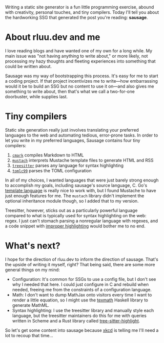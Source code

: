 Writing a static site generator is a fun little programming exercise, abound with creativity, personal touches, and tiny compilers. Today I'll tell you about the hardworking SSG that generated the post you're reading: **sausage**.

# About rluu.dev and me

I love reading blogs and have wanted one of my own for a long while. My main issue was "not having anything to write about," or more likely, not processing my hazy thoughts and fleeting experiences into something that could be written about.

Sausage was my way of bootstrapping this process. It's easy for me to start a coding project. If that project incentivizes me to write&mdash;how embarrassing would it be to build an SSG but no content to use it on&mdash;and also gives me something to write about, then that's what we call a two-for-one doorbuster, while supplies last.

# Tiny compilers

Static site generation really just involves translating your preferred languages to the web and automating tedious, error-prone tasks. In order to let you write in my preferred languages, Sausage contains four tiny compilers:

1. [`cmark`](https://github.com/commonmark/cmark) compiles Markdown to HTML
2. [`mustach`](https://gitlab.com/jobol/mustach) interprets Mustache template files to generate HTML and RSS
3. [`treesitter`](https://tree-sitter.github.io/tree-sitter/) parses any language for syntax highlighting
4. [`tomlc99`](https://github.com/cktan/tomlc99) parses the TOML configuration

In all of my choices, I wanted languages that were just barely strong enough to accomplish my goals, including sausage's source language, C. Go's [template language](https://pkg.go.dev/text/template) is really nice to work with, but I found Mustache to have just enough features for me. The `mustach` library didn't implement the optional inheritance module though, so I added that to my version.

Treesitter, however, sticks out as a particularly powerful language compared to what is typically used for syntax highlighting on the web: regex. I just can't stomach parsing a nonregular language with regexes, and a code snippet with [improper highlighting](https://prismjs.com/known-failures) would bother me to no end.

# What's next?

I hope for the direction of rluu.dev to inform the direction of sausage. That's the upside of writing it myself, right? That being said, there are some more general things on my mind:

- Configuration: It's common for SSGs to use a config file, but I don't see why I needed that here. I could just configure in C and rebuild when needed, freeing me from the constraints of a configuration language.
- Math: I don't want to dump MathJax onto visitors every time I want to render a little equation, so I might use the [texmath](https://github.com/jgm/texmath) Haskell library to generate MathML.
- Syntax highlighting: I use the treesitter library and manually style each language, but the treesitter maintainers do this for me with queries written in Scheme and a Rust library called [tree-sitter-highlight](https://github.com/tree-sitter/tree-sitter/tree/master/highlight).

So let's get some content into sausage because [xkcd](https://xkcd.com/1205/) is telling me I'll need a lot to recoup that time...

